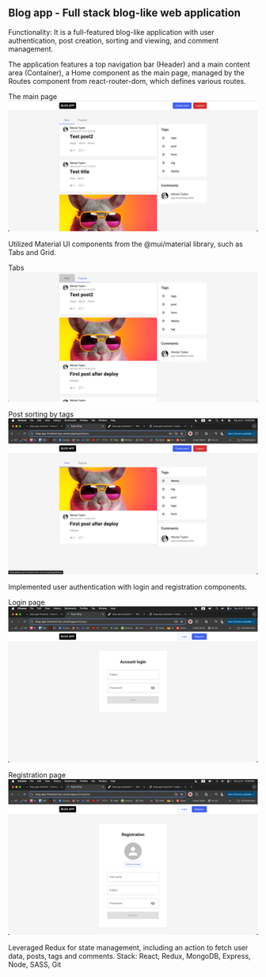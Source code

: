 ## Blog app - Full stack blog-like web application
Functionality: It is a full-featured blog-like application with user authentication, post creation, sorting and viewing, and comment management. 

The application features a top navigation bar (Header) and a main content area (Container), a Home component as the main page, managed by the Routes component from react-router-dom, which defines various routes. 

The main page
![Main page](src/images/main_page.png)

Utilized Material UI components from the @mui/material library, such as Tabs and Grid. 

Tabs
![Tabs](src/images/tabs.png)

Post sorting by tags
![Tags](src/images/tags.png)

Implemented user authentication with login and registration components. 

Login page
![Login](src/images/login_page.png)

Registration page
![Register](src/images/registration_page.png)

Leveraged Redux for state management, including an action to fetch user data, posts, tags and comments.
Stack: React, Redux, MongoDB, Express, Node, SASS, Git

